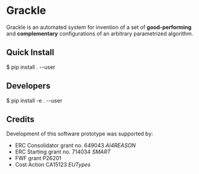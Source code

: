 # Grackle

Grackle is an automated system for invention of a set of **good-performing** and **complementary** configurations of an arbitrary parametrized algorithm.

## Quick Install

   $ pip install . --user

## Developers

   $ pip install -e . --user

## Credits

Development of this software prototype was supported by: 

+ ERC Consolidator grant no. 649043 *AI4REASON*
+ ERC Starting grant no. 714034 *SMART*
+ FWF grant P26201
+ Cost Action CA15123 *EUTypes*

